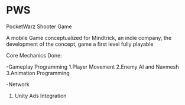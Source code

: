 # PWS
PocketWarz Shooter Game

A mobile Game conceptualized for Mindtrick, an indie company, the development of the concept, game a first level fully playable 

Core Mechanics Done:

-Gameplay Programming
  1.Player Movement
  2.Enemy AI and Navmesh
  3.Animation Programming
  
-Network
  1. Unity Ads Integration
  
